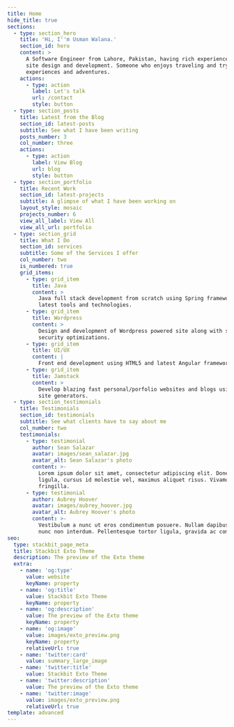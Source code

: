 ```yaml
---
title: Home
hide_title: true
sections:
  - type: section_hero
    title: 'Hi, I''m Usman Walana.'
    section_id: hero
    content: >
      A Software Engineer from Lahore, Pakistan, having rich experience in web
      site design and development. Someone who enjoys traveling and trying new
      experiences and adventures.
    actions:
      - type: action
        label: Let's talk
        url: /contact
        style: button
  - type: section_posts
    title: Latest from the Blog
    section_id: latest-posts
    subtitle: See what I have been writing
    posts_number: 3
    col_number: three
    actions:
      - type: action
        label: View Blog
        url: blog
        style: button
  - type: section_portfolio
    title: Recent Work
    section_id: latest-projects
    subtitle: A glimpse of what I have been working on
    layout_style: mosaic
    projects_number: 6
    view_all_label: View All
    view_all_url: portfolio
  - type: section_grid
    title: What I Do
    section_id: services
    subtitle: Some of the Services I offer
    col_number: two
    is_numbered: true
    grid_items:
      - type: grid_item
        title: Java
        content: >
          Java full stack development from scratch using Spring framework and
          latest tools and technologies.
      - type: grid_item
        title: Wordpress
        content: >
          Design and development of Wordpress powered site along with speed and
          security optimizations.
      - type: grid_item
        title: UI/UX
        content: |
          Front end development using HTML5 and latest Angular frameworks.
      - type: grid_item
        title: Jamstack
        content: >
          Develop blazing fast personal/porfolio websites and blogs using static
          site generators.
  - type: section_testimonials
    title: Testimonials
    section_id: testimonials
    subtitle: See what clients have to say about me
    col_number: two
    testimonials:
      - type: testimonial
        author: Sean Salazar
        avatar: images/sean_salazar.jpg
        avatar_alt: Sean Salazar's photo
        content: >-
          Lorem ipsum dolor sit amet, consectetur adipiscing elit. Donec nisl
          ligula, cursus id molestie vel, maximus aliquet risus. Vivamus in nibh
          fringilla.
      - type: testimonial
        author: Aubrey Hoover
        avatar: images/aubrey_hoover.jpg
        avatar_alt: Aubrey Hoover's photo
        content: >-
          Vestibulum a nunc ut eros condimentum posuere. Nullam dapibus quis
          nunc non interdum. Pellentesque tortor ligula, gravida ac commodo eu.
seo:
  type: stackbit_page_meta
  title: Stackbit Exto Theme
  description: The preview of the Exto theme
  extra:
    - name: 'og:type'
      value: website
      keyName: property
    - name: 'og:title'
      value: Stackbit Exto Theme
      keyName: property
    - name: 'og:description'
      value: The preview of the Exto theme
      keyName: property
    - name: 'og:image'
      value: images/exto_preview.png
      keyName: property
      relativeUrl: true
    - name: 'twitter:card'
      value: summary_large_image
    - name: 'twitter:title'
      value: Stackbit Exto Theme
    - name: 'twitter:description'
      value: The preview of the Exto theme
    - name: 'twitter:image'
      value: images/exto_preview.png
      relativeUrl: true
template: advanced
---
```

